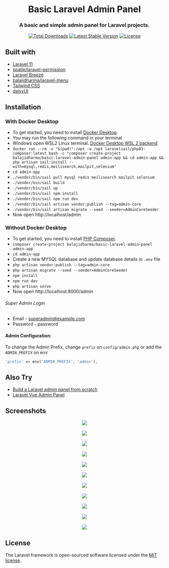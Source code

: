 <h1 align="center">Basic Laravel Admin Panel</h1>
<h3 align="center">A basic and simple admin panel for Laravel projects.</h3>
<p align="center">
<a href="https://packagist.org/packages/balajidharma/basic-laravel-admin-panel"><img src="https://poser.pugx.org/balajidharma/basic-laravel-admin-panel/downloads" alt="Total Downloads"></a>
<a href="https://packagist.org/packages/balajidharma/basic-laravel-admin-panel"><img src="https://poser.pugx.org/balajidharma/basic-laravel-admin-panel/v/stable" alt="Latest Stable Version"></a>
<a href="https://packagist.org/packages/balajidharma/basic-laravel-admin-panel"><img src="https://poser.pugx.org/balajidharma/basic-laravel-admin-panel/license" alt="License"></a>
</p>

## Built with
- [Laravel 11](https://github.com/laravel/framework)
- [spatie/laravel-permission](https://github.com/spatie/laravel-permission)
- [Laravel Breeze](https://github.com/laravel/breeze)
- [balajidharma/laravel-menu](https://github.com/balajidharma/laravel-menu)
- [Tailwind CSS](https://tailwindcss.com/)
- [daisyUI](https://daisyui.com/)


## Installation

### With Docker Desktop
- To get started, you need to install [Docker Desktop](https://www.docker.com/products/docker-desktop).
- You may run the following command in your terminal
- Windows open WSL2 Linux terminal. [Docker Desktop WSL 2 backend](https://docs.docker.com/desktop/windows/wsl/)
- `docker run --rm -v "$(pwd)":/opt -w /opt laravelsail/php83-composer:latest bash -c "composer create-project balajidharma/basic-laravel-admin-panel admin-app && cd admin-app && php artisan sail:install --with=mysql,redis,meilisearch,mailpit,selenium"`
- `cd admin-app`
- `./vendor/bin/sail pull mysql redis meilisearch mailpit selenium`
- `./vendor/bin/sail build`
- `./vendor/bin/sail up`
- `./vendor/bin/sail npm install`
- `./vendor/bin/sail npm run dev`
- `./vendor/bin/sail artisan vendor:publish --tag=admin-core`
- `./vendor/bin/sail artisan migrate --seed --seeder=AdminCoreSeeder`
- Now open http://localhost/admin

### Without Docker Desktop
- To get started, you need to install [PHP Composer](https://getcomposer.org/).
- `composer create-project balajidharma/basic-laravel-admin-panel admin-app`
- `cd admin-app`
- Create a new MYSQL database and update database details in `.env` file
- `php artisan vendor:publish --tag=admin-core`
- `php artisan migrate --seed --seeder=AdminCoreSeeder`
- `npm install`
- `npm run dev`
- `php artisan serve`
- Now open http://localhost:8000/admin

###### Super Admin Login
- Email - superadmin@example.com
- Password - password

#### Admin Configuration:

To change the Admin Prefix, change `prefix` on `config/admin.php` or add the `ADMIN_PREFIX` on env 

```php
'prefix' => env('ADMIN_PREFIX', 'admin'),
```

## Also Try
- [Build a Laravel admin panel from scratch](https://blog.devgenius.io/laravel-create-an-admin-panel-from-scratch-part-1-installation-8c11dae7e684)
- [Laravel Vue Admin Panel](https://github.com/balajidharma/laravel-vue-admin-panel)

## Screenshots
<p align="center">
	<img src="https://user-images.githubusercontent.com/6037466/179876455-1fbe6c89-9afc-4002-879b-fe3fc6506e34.png" >
	<br/><br/>
	<img src="https://github.com/balajidharma/basic-laravel-admin-panel/assets/6037466/e3332546-fde5-43f2-b485-c480e2789aca" >
	<br/><br/>
	<img src="https://github.com/balajidharma/basic-laravel-admin-panel/assets/6037466/d61f99be-672c-490b-a953-e5f85124e588" >
	<br/><br/>
	<img src="https://github.com/balajidharma/basic-laravel-admin-panel/assets/6037466/5c5b8653-bc47-40ce-8ca1-a80e1c18e02c">
	<br/><br/>
	<img src="https://github.com/balajidharma/basic-laravel-admin-panel/assets/6037466/1b57218c-6b59-4ce5-9258-53bcfaeadf0b">
	<br/><br/>
	<img src="https://github.com/balajidharma/basic-laravel-admin-panel/assets/6037466/ce3d5549-7897-44bc-afd2-7b82d196e255">
	<br/><br/>
	<img src="https://github.com/balajidharma/basic-laravel-admin-panel/assets/6037466/dc489947-9b6a-4eac-a425-9f5f86750afa">
	<br/><br/>
	<img src="https://github.com/balajidharma/basic-laravel-admin-panel/assets/6037466/f29751ec-3401-451f-9ce1-bee54865d8f5">
	<br/><br/>
	<img src="https://github.com/balajidharma/basic-laravel-admin-panel/assets/6037466/b3819023-12cc-481a-8c44-b5ea6dbb1987">
	<br/><br/>
	<img src="https://github.com/balajidharma/basic-laravel-admin-panel/assets/6037466/64f1f333-9812-4b7e-b981-2fcddf33cc1e">
	<br/><br/>
	<img src="https://github.com/balajidharma/basic-laravel-admin-panel/assets/6037466/e7895ca3-cab1-4a00-9e4b-8c1d87288c10">
</p>

## License

The Laravel framework is open-sourced software licensed under the [MIT license](https://opensource.org/licenses/MIT).
